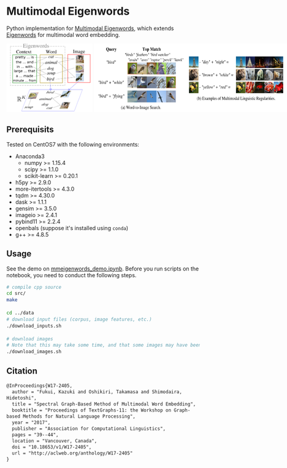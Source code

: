 # Multimodal Eigenwords

Python implementation for [Multimodal Eigenwords](https://aclanthology.info/papers/W17-2405/w17-2405), which extends [Eigenwords](http://jmlr.org/papers/v16/dhillon15a.html) for multimodal word embedding.

<div style="white-space: nowrap;">
  <img src="https://github.com/kafku/mmeigenwords/blob/master/misc/model.png" height="180">
  <img src="https://github.com/kafku/mmeigenwords/blob/master/misc/example.png" height="180">
</div>



## Prerequisits

Tested on CentOS7 with the following environments:

- Anaconda3
  - numpy >= 1.15.4
  - scipy >= 1.1.0
  - scikit-learn >= 0.20.1
- h5py >= 2.9.0
- more-itertools >= 4.3.0
- tqdm >= 4.30.0
- dask >= 1.1.1
- gensim >= 3.5.0
- imageio >= 2.4.1
- pybind11 >= 2.2.4
- openbals (suppose it's installed using `conda`)
- g++ >= 4.8.5


## Usage

See the demo on [mmeigenwords_demo.ipynb](https://github.com/kafku/mmeigenwords/blob/master/mmeigenwords_demo.ipynb).
Before you run scripts on the notebook, you need to conduct the following steps.

```bash
# compile cpp source
cd src/
make

cd ../data
# download input files (corpus, image features, etc.)
./download_inputs.sh

# download images
# Note that this may take some time, and that some images may have been removed from flickr
./download_images.sh
```

## Citation

```
@InProceedings{W17-2405,
  author = "Fukui, Kazuki and Oshikiri, Takamasa and Shimodaira, Hidetoshi",
  title = "Spectral Graph-Based Method of Multimodal Word Embedding",
  booktitle = "Proceedings of TextGraphs-11: the Workshop on Graph-based Methods for Natural Language Processing",
  year = "2017",
  publisher = "Association for Computational Linguistics",
  pages = "39--44",
  location = "Vancouver, Canada",
  doi = "10.18653/v1/W17-2405",
  url = "http://aclweb.org/anthology/W17-2405"
}
```
